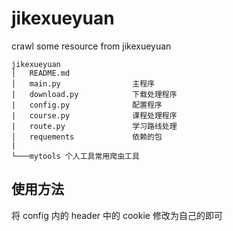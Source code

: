 # jikexueyuan
crawl some resource from jikexueyuan
```
jikexueyuan
│   README.md
│   main.py                主程序
|   download.py            下载处理程序
|   config.py              配置程序
|   course.py              课程处理程序
|   route.py               学习路线处理
│   requements             依赖的包
|
└───mytools 个人工具常用爬虫工具
```


## 使用方法
将 config 内的 header 中的 cookie 修改为自己的即可
